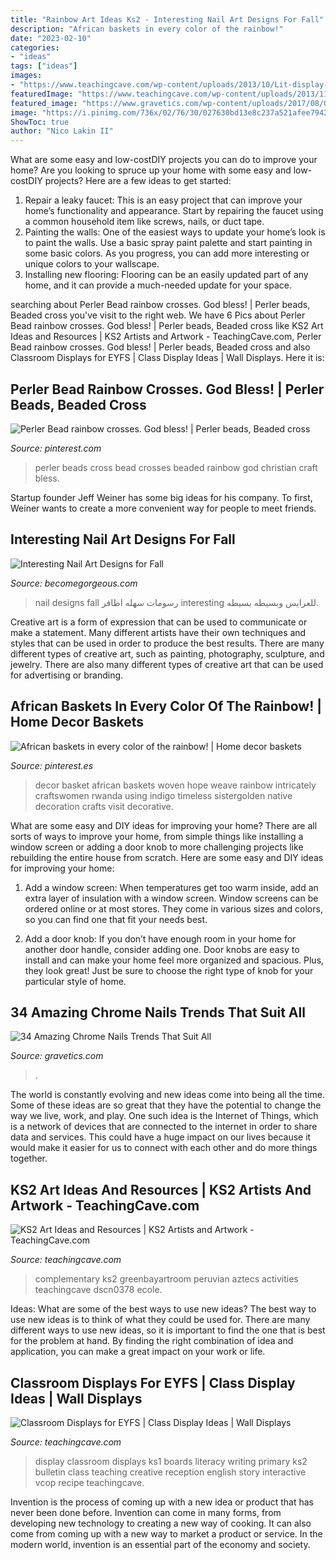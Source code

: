 ```yaml
---
title: "Rainbow Art Ideas Ks2 - Interesting Nail Art Designs For Fall"
description: "African baskets in every color of the rainbow!"
date: "2023-02-10"
categories:
- "ideas"
tags: ["ideas"]
images:
- "https://www.teachingcave.com/wp-content/uploads/2013/10/Lit-display-1.jpg"
featuredImage: "https://www.teachingcave.com/wp-content/uploads/2013/11/Sun.jpg"
featured_image: "https://www.gravetics.com/wp-content/uploads/2017/08/Glamour-Chrome-Nails-Trends-2017.jpg"
image: "https://i.pinimg.com/736x/02/76/30/027630bd13e8c237a521afee7942fea6.jpg"
ShowToc: true
author: "Nico Lakin II"
---
```



What are some easy and low-costDIY projects you can do to improve your home?
Are you looking to spruce up your home with some easy and low-costDIY projects? Here are a few ideas to get started: 
1. Repair a leaky faucet: This is an easy project that can improve your home’s functionality and appearance. Start by repairing the faucet using a common household item like screws, nails, or duct tape. 
2. Painting the walls: One of the easiest ways to update your home’s look is to paint the walls. Use a basic spray paint palette and start painting in some basic colors. As you progress, you can add more interesting or unique colors to your wallscape. 
3. Installing new flooring: Flooring can be an easily updated part of any home, and it can provide a much-needed update for your space.

	

		
searching about Perler Bead rainbow crosses. God bless! | Perler beads, Beaded cross you've visit to the right web. We have 6 Pics about Perler Bead rainbow crosses. God bless! | Perler beads, Beaded cross like KS2 Art Ideas and Resources | KS2 Artists and Artwork - TeachingCave.com, Perler Bead rainbow crosses. God bless! | Perler beads, Beaded cross and also Classroom Displays for EYFS | Class Display Ideas | Wall Displays. Here it is:
		
    
## Perler Bead Rainbow Crosses. God Bless! | Perler Beads, Beaded Cross

<img loading=lazy src="https://i.pinimg.com/736x/20/20/61/202061347f8b6f1e96497fe04d2ead36--perler-beads-rainbows.jpg" onerror="this.onerror=null;this.src='https://tse1.mm.bing.net/th?id=OIP.7i8LKXPJ_WP7Vh8PIjiJ1wHaNK&amp;pid=15.1';" alt="Perler Bead rainbow crosses. God bless! | Perler beads, Beaded cross">

_Source: pinterest.com_

>perler beads cross bead crosses beaded rainbow god christian craft bless. 

	

Startup founder Jeff Weiner has some big ideas for his company. To first, Weiner wants to create a more convenient way for people to meet friends.

    
## Interesting Nail Art Designs For Fall

<img loading=lazy src="https://static.becomegorgeous.com/img/arts/2011/Sep/05/5284/nail_11.jpg" onerror="this.onerror=null;this.src='https://tse4.mm.bing.net/th?id=OIP._-Z-dH8CGmh99bcEHTSRmgHaLF&amp;pid=15.1';" alt="Interesting Nail Art Designs for Fall">

_Source: becomegorgeous.com_

>nail designs fall رسومات سهله اظافر interesting للعرايس وبسيطه بسيطه. 

	

Creative art is a form of expression that can be used to communicate or make a statement. Many different artists have their own techniques and styles that can be used in order to produce the best results. There are many different types of creative art, such as painting, photography, sculpture, and jewelry. There are also many different types of creative art that can be used for advertising or branding.

    
## African Baskets In Every Color Of The Rainbow! | Home Decor Baskets

<img loading=lazy src="https://i.pinimg.com/736x/02/76/30/027630bd13e8c237a521afee7942fea6.jpg" onerror="this.onerror=null;this.src='https://tse3.mm.bing.net/th?id=OIP.G7UhZe0QnrDplxR9ckFTDgHaLH&amp;pid=15.1';" alt="African baskets in every color of the rainbow! | Home decor baskets">

_Source: pinterest.es_

>decor basket african baskets woven hope weave rainbow intricately craftswomen rwanda using indigo timeless sistergolden native decoration crafts visit decorative. 

	

What are some easy and DIY ideas for improving your home?
There are all sorts of ways to improve your home, from simple things like installing a window screen or adding a door knob to more challenging projects like rebuilding the entire house from scratch. Here are some easy and DIY ideas for improving your home: 
1. Add a window screen: When temperatures get too warm inside, add an extra layer of insulation with a window screen. Window screens can be ordered online or at most stores. They come in various sizes and colors, so you can find one that fit your needs best.

2. Add a door knob: If you don’t have enough room in your home for another door handle, consider adding one. Door knobs are easy to install and can make your home feel more organized and spacious. Plus, they look great! Just be sure to choose the right type of knob for your particular style of home.

    
## 34 Amazing Chrome Nails Trends That Suit All

<img loading=lazy src="https://www.gravetics.com/wp-content/uploads/2017/08/Glamour-Chrome-Nails-Trends-2017.jpg" onerror="this.onerror=null;this.src='https://tse2.mm.bing.net/th?id=OIP.TP5YycIif2AeJrBjaZIHqAHaHZ&amp;pid=15.1';" alt="34 Amazing Chrome Nails Trends That Suit All">

_Source: gravetics.com_

>. 

	

The world is constantly evolving and new ideas come into being all the time. Some of these ideas are so great that they have the potential to change the way we live, work, and play. One such idea is the Internet of Things, which is a network of devices that are connected to the internet in order to share data and services. This could have a huge impact on our lives because it would make it easier for us to connect with each other and do more things together.

    
## KS2 Art Ideas And Resources | KS2 Artists And Artwork - TeachingCave.com

<img loading=lazy src="https://www.teachingcave.com/wp-content/uploads/2013/11/Sun.jpg" onerror="this.onerror=null;this.src='https://tse4.mm.bing.net/th?id=OIP.R5-_GJaGGHkf8AlqnnUYAwAAAA&amp;pid=15.1';" alt="KS2 Art Ideas and Resources | KS2 Artists and Artwork - TeachingCave.com">

_Source: teachingcave.com_

>complementary ks2 greenbayartroom peruvian aztecs activities teachingcave dscn0378 ecole. 

	

Ideas: What are some of the best ways to use new ideas?
The best way to use new ideas is to think of what they could be used for. There are many different ways to use new ideas, so it is important to find the one that is best for the problem at hand. By finding the right combination of idea and application, you can make a great impact on your work or life.

    
## Classroom Displays For EYFS | Class Display Ideas | Wall Displays

<img loading=lazy src="https://www.teachingcave.com/wp-content/uploads/2013/10/Lit-display-1.jpg" onerror="this.onerror=null;this.src='https://tse3.mm.bing.net/th?id=OIP.ZrPETOqOuVEa2ItQe4IyCwHaJ6&amp;pid=15.1';" alt="Classroom Displays for EYFS | Class Display Ideas | Wall Displays">

_Source: teachingcave.com_

>display classroom displays ks1 boards literacy writing primary ks2 bulletin class teaching creative reception english story interactive vcop recipe teachingcave. 

	

Invention is the process of coming up with a new idea or product that has never been done before. Invention can come in many forms, from developing new technology to creating a new way of cooking. It can also come from coming up with a new way to market a product or service. In the modern world, invention is an essential part of the economy and society.

